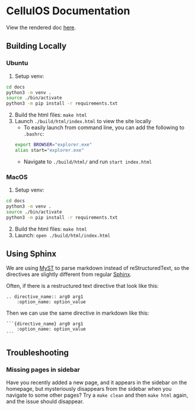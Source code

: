 # CellulOS Documentation

View the rendered doc [here](https://cellulosdocs.readthedocs.io/en/cellulos/).

## Building Locally

### Ubuntu
1. Setup venv:
```bash
cd docs
python3 -m venv .
source ./bin/activate
python3 -m pip install -r requirements.txt
````
2. Build the html files: `make html`
3. Launch `./build/html/index.html` to view the site locally
    - To easily launch from command line, you can add the following to `.bashrc`:
    ```bash
    export BROWSER="explorer.exe"
    alias start="explorer.exe"
    ```
    - Navigate to `./build/html/` and run `start index.html`

### MacOS
1. Setup venv:
```bash
cd docs
python3 -m venv .
source ./bin/activate
python3 -m pip install -r requirements.txt
````

2. Build the html files: `make html`
3. Launch: `open ./build/html/index.html`

## Using Sphinx

We are using [MyST](https://myst-parser.readthedocs.io/en/latest/index.html) to parse markdown instead of reStructuredText, so the directives are slightly different from regular [Sphinx](https://www.sphinx-doc.org/en/master/usage/restructuredtext/index.html). 

Often, if there is a restructured text directive that look like this:

    .. directive_name:: arg0 arg1
        :option_name: option_value

Then we can use the same directive in markdown like this:

    ```{directive_name} arg0 arg1
        :option_name: option_value
    ```

## Troubleshooting

### Missing pages in sidebar
Have you recently added a new page, and it appears in the sidebar on the homepage, but mysteriously disappears from the sidebar when you navigate to some other pages?
Try a `make clean` and then `make html` again, and the issue should disappear.
